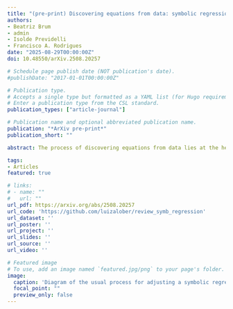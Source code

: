 ```yaml
---
title: "(pre-print) Discovering equations from data: symbolic regression in dynamical systems"
authors:
- Beatriz Brum
- admin
- Isolde Previdelli
- Francisco A. Rodrigues
date: "2025-08-29T00:00:00Z"
doi: 10.48550/arXiv.2508.20257

# Schedule page publish date (NOT publication's date).
#publishDate: "2017-01-01T00:00:00Z"

# Publication type.
# Accepts a single type but formatted as a YAML list (for Hugo requirements).
# Enter a publication type from the CSL standard.
publication_types: ["article-journal"]

# Publication name and optional abbreviated publication name.
publication: "*ArXiv pre-print*"
publication_short: ""

abstract: The process of discovering equations from data lies at the heart of physics and in many other areas of research, including mathematical ecology and epidemiology. Recently, machine learning methods known as symbolic regression have automated this process. As several methods are available in the literature, it is important to compare them, particularly for dynamic systems that describe complex phenomena. In this paper, five symbolic regression methods were used for recovering equations from nine dynamical processes, including chaotic dynamics and epidemic models, with the PySR method proving to be the most suitable for inferring equations. Benchmark results demonstrate its high predictive power and accuracy, with some estimates being indistinguishable from the original analytical forms. These results highlight the potential of symbolic regression as a robust tool for inferring and modelling real-world phenomena. 

tags:
- Articles
featured: true

# links:
# - name: ""
#   url: ""
url_pdf: https://arxiv.org/abs/2508.20257
url_code: 'https://github.com/luizalober/review_symb_regression'
url_dataset: ''
url_poster: ''
url_project: ''
url_slides: ''
url_source: ''
url_video: ''

# Featured image
# To use, add an image named `featured.jpg/png` to your page's folder. 
image:
  caption: 'Diagram of the usual process for adjusting a symbolic regression algorithm, using any model as an example of a possible application. They iterate new combinations of functions and increases in model complexity until they find the best fit.'
  focal_point: ""
  preview_only: false
---
```

